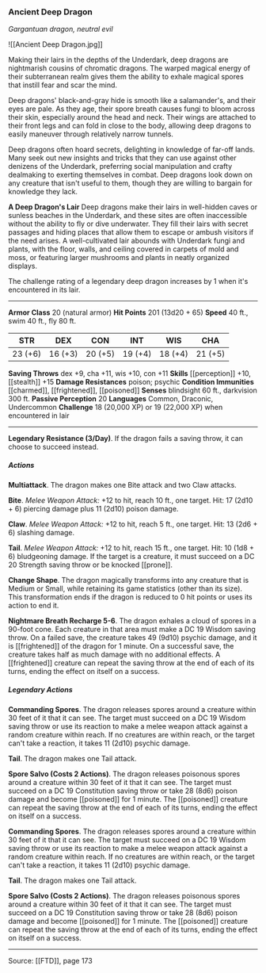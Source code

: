### Ancient Deep Dragon
_Gargantuan dragon, neutral evil_

![[Ancient Deep Dragon.jpg]]

Making their lairs in the depths of the Underdark, deep dragons are nightmarish cousins of chromatic dragons. The warped magical energy of their subterranean realm gives them the ability to exhale magical spores that instill fear and scar the mind.

Deep dragons' black-and-gray hide is smooth like a salamander's, and their eyes are pale. As they age, their spore breath causes fungi to bloom across their skin, especially around the head and neck. Their wings are attached to their front legs and can fold in close to the body, allowing deep dragons to easily maneuver through relatively narrow tunnels.

Deep dragons often hoard secrets, delighting in knowledge of far-off lands. Many seek out new insights and tricks that they can use against other denizens of the Underdark, preferring social manipulation and crafty dealmaking to exerting themselves in combat. Deep dragons look down on any creature that isn't useful to them, though they are willing to bargain for knowledge they lack.


**A Deep Dragon's Lair** Deep dragons make their lairs in well-hidden caves or sunless beaches in the Underdark, and these sites are often inaccessible without the ability to fly or dive underwater. They fill their lairs with secret passages and hiding places that allow them to escape or ambush visitors if the need arises. A well-cultivated lair abounds with Underdark fungi and plants, with the floor, walls, and ceiling covered in carpets of mold and moss, or featuring larger mushrooms and plants in neatly organized displays.

The challenge rating of a legendary deep dragon increases by 1 when it's encountered in its lair.





---

**Armor Class** 20 (natural armor)
**Hit Points** 201 (13d20 + 65)
**Speed** 40 ft., swim 40 ft., fly 80 ft.

| STR     | DEX     | CON     | INT     | WIS     | CHA     |
|---------|---------|---------|---------|---------|---------|
| 23 (+6) | 16 (+3) | 20 (+5) | 19 (+4) | 18 (+4) | 21 (+5) |

**Saving Throws** dex +9, cha +11, wis +10, con +11
**Skills** [[perception]] +10, [[stealth]] +15
**Damage Resistances** poison; psychic
**Condition Immunities** [[charmed]], [[frightened]], [[poisoned]]
**Senses** blindsight 60 ft., darkvision 300 ft.
**Passive Perception** 20
**Languages** Common, Draconic, Undercommon
**Challenge** 18 (20,000 XP) or 19 (22,000 XP) when encountered in lair

---

**Legendary Resistance (3/Day)**. If the dragon fails a saving throw, it can choose to succeed instead.

##### Actions
**Multiattack**. The dragon makes one Bite attack and two Claw attacks.

**Bite**. _Melee Weapon Attack:_ +12 to hit, reach 10 ft., one target. Hit: 17 (2d10 + 6) piercing damage plus 11 (2d10) poison damage.

**Claw**. _Melee Weapon Attack:_ +12 to hit, reach 5 ft., one target. Hit: 13 (2d6 + 6) slashing damage.

**Tail**. _Melee Weapon Attack:_ +12 to hit, reach 15 ft., one target. Hit: 10 (1d8 + 6) bludgeoning damage. If the target is a creature, it must succeed on a DC 20 Strength saving throw or be knocked [[prone]].

**Change Shape**. The dragon magically transforms into any creature that is Medium or Small, while retaining its game statistics (other than its size). This transformation ends if the dragon is reduced to 0 hit points or uses its action to end it.

**Nightmare Breath Recharge 5-6**. The dragon exhales a cloud of spores in a 90-foot cone. Each creature in that area must make a DC 19 Wisdom saving throw. On a failed save, the creature takes 49 (9d10) psychic damage, and it is [[frightened]] of the dragon for 1 minute. On a successful save, the creature takes half as much damage with no additional effects. A [[frightened]] creature can repeat the saving throw at the end of each of its turns, ending the effect on itself on a success.

##### Legendary Actions
**Commanding Spores**. The dragon releases spores around a creature within 30 feet of it that it can see. The target must succeed on a DC 19 Wisdom saving throw or use its reaction to make a melee weapon attack against a random creature within reach. If no creatures are within reach, or the target can't take a reaction, it takes 11 (2d10) psychic damage.

**Tail**. The dragon makes one Tail attack.

**Spore Salvo (Costs 2 Actions)**. The dragon releases poisonous spores around a creature within 30 feet of it that it can see. The target must succeed on a DC 19 Constitution saving throw or take 28 (8d6) poison damage and become [[poisoned]] for 1 minute. The [[poisoned]] creature can repeat the saving throw at the end of each of its turns, ending the effect on itself on a success.

**Commanding Spores**. The dragon releases spores around a creature within 30 feet of it that it can see. The target must succeed on a DC 19 Wisdom saving throw or use its reaction to make a melee weapon attack against a random creature within reach. If no creatures are within reach, or the target can't take a reaction, it takes 11 (2d10) psychic damage.

**Tail**. The dragon makes one Tail attack.

**Spore Salvo (Costs 2 Actions)**. The dragon releases poisonous spores around a creature within 30 feet of it that it can see. The target must succeed on a DC 19 Constitution saving throw or take 28 (8d6) poison damage and become [[poisoned]] for 1 minute. The [[poisoned]] creature can repeat the saving throw at the end of each of its turns, ending the effect on itself on a success.


---

Source: [[FTD]], page 173